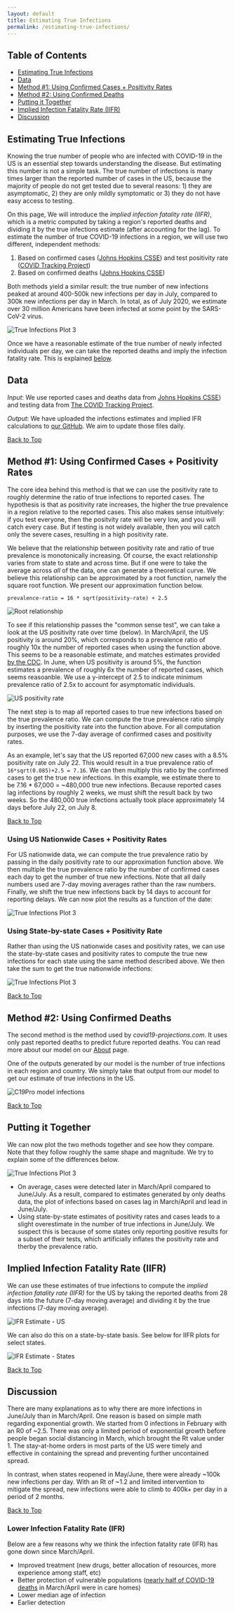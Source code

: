 ```yaml
---
layout: default
title: Estimating True Infections
permalink: /estimating-true-infections/
---
```


## Table of Contents
* [Estimating True Infections](#estimating-true-infections)
* [Data](#data)
* [Method #1: Using Confirmed Cases + Positivity Rates](#method-1-using-confirmed-cases--positivity-rates)
* [Method #2: Using Confirmed Deaths](#method-2-using-confirmed-deaths)
* [Putting it Together](#putting-it-together)
* [Implied Infection Fatality Rate (IIFR)](#implied-infection-fatality-rate-iifr)
* [Discussion](#discussion)

## Estimating True Infections

Knowing the true number of people who are infected with COVID-19 in the US is an essential step towards understanding the disease. But estimating this number is not a simple task. The true number of infections is many times larger than the reported number of cases in the US, because the majority of people do not get tested due to several reasons: 1) they are asymptomatic, 2) they are only mildly symptomatic or 3) they do not have easy access to testing.

On this page, We will introduce the *implied infection fatality rate (IIFR)*, which is a metric computed by taking a region's reported deaths and dividing it by the true infections estimate (after accounting for the lag). To estimate the number of true COVID-19 infections in a region, we will use two different, independent methods: 

1. Based on confirmed cases ([Johns Hopkins CSSE](https://github.com/CSSEGISandData/COVID-19/tree/master/csse_covid_19_data/csse_covid_19_time_series)) and test positivity rate ([COVID Tracking Project](https://covidtracking.com/))
2. Based on confirmed deaths ([Johns Hopkins CSSE](https://github.com/CSSEGISandData/COVID-19/tree/master/csse_covid_19_data/csse_covid_19_time_series))

Both methods yield a similar result: the true number of new infections peaked at around 400-500k new infections per day in July, compared to 300k new infections per day in March. In total, as of July 2020, we estimate over 30 million Americans have been infected at some point by the SARS-CoV-2 virus.

![True Infections Plot 3](/assets/images/estimate_true_infections_3.png)

Once we have a reasonable estimate of the true number of newly infected individuals per day, we can take the reported deaths and imply the infection fatality rate. This is explained [below](implied-infection-fatality-rate-iifr).

## Data

*Input*: We use reported cases and deaths data from [Johns Hopkins CSSE](https://github.com/CSSEGISandData/COVID-19/tree/master/csse_covid_19_data/csse_covid_19_time_series)) and testing data from [The COVID Tracking Project](https://covidtracking.com/).

*Output*: We have uploaded the infections estimates and implied IFR calculations to [our GitHub](https://github.com/youyanggu/covid19_projections/tree/master/implied_ifr). We aim to update those files daily.

[Back to Top](#top)

## Method #1: Using Confirmed Cases + Positivity Rates

The core idea behind this method is that we can use the positivity rate to roughly determine the ratio of true infections to reported cases. The hypothesis is that as positivity rate increases, the higher the true prevalence in a region relative to the reported cases. This also makes sense intuitively: if you test everyone, then the positvity rate will be very low, and you will catch every case. But if testing is not widely available, then you will catch only the severe cases, resulting in a high positivity rate.

We believe that the relationship between positivity rate and ratio of true prevalence is monotonically increasing. Of course, the exact relationship varies from state to state and across time. But if one were to take the average across *all* of the data, one can generate a theoretical curve. We believe this relationship can be approximated by a root function, namely the square root function. We present our approximation function below.

`prevalence-ratio = 16 * sqrt(positivity-rate) + 2.5`

![Root relationship](/assets/images/estimate_true_infections_root.png)

To see if this relationship passes the "common sense test", we can take a look at the US positivity rate over time (below). In March/April, the US positivity is around 20%, which corresponds to a prevalence ratio of roughly 10x the number of reported cases when using the function above. This seems to be a reasonable estimate, and matches estimates provided [by the CDC](https://www.washingtonpost.com/health/2020/06/25/coronavirus-cases-10-times-larger/). In June, when US positivity is around 5%, the function estimates a prevalence of roughly 6x the number of reported cases, which seems reasoanble. We use a y-intercept of 2.5 to indicate minimum prevalence ratio of 2.5x to account for asymptomatic individuals.

![US positivity rate](/assets/images/estimate_true_infections_us_positivity_rate.png)

The next step is to map all reported cases to true new infections based on the true prevalence ratio. We can compute the true prevalence ratio simply by inserting the positivity rate into the function above. For all computation purposes, we use the 7-day average of confirmed cases and positivity rates.

As an example, let's say that the US reported 67,000 new cases with a 8.5% positivity rate on July 22. This would result in a true prevalence ratio of `16*sqrt(0.085)+2.5 = 7.16`. We can then multiply this ratio by the confirmed cases to get the true new infections. In this example, we estimate there to be 7.16 * 67,000 = ~480,000 true new infections. Because reported cases lag infections by roughly 2 weeks, we must shift the result back by two weeks. So the 480,000 true infections actually took place approximately 14 days before July 22, on July 8.

[Back to Top](#top)

### Using US Nationwide Cases + Positivity Rates

For US nationwide data, we can compute the true prevalence ratio by passing in the daily positivity rate to our approximation function above. We then multiple the true prevalence ratio by the number of confirmed cases each day to get the number of true new infections. Note that all daily numbers used are 7-day moving averages rather than the raw numbers. Finally, we shift the true new infections back by 14 days to account for reporting delays. We can now plot the results as a function of the date:

![True Infections Plot 3](/assets/images/estimate_true_infections_1.png)

### Using State-by-state Cases + Positivity Rate

Rather than using the US nationwide cases and positivity rates, we can use the state-by-state cases and positivity rates to compute the true new infections for each state using the same method described above. We then take the sum to get the true nationwide infections:

![True Infections Plot 3](/assets/images/estimate_true_infections_2.png)

[Back to Top](#top)

## Method #2: Using Confirmed Deaths

The second method is the method used by *covid19-projections.com*. It uses only past reported deaths to predict future reported deaths. You can read more about our model on our [About](/about) page.

One of the outputs generated by our model is the number of true infections in each region and country. We simply take that output from our model to get our estimate of true infections in the US.

![C19Pro model infections](/assets/images/estimate_true_infections_model.png)

[Back to Top](#top)

## Putting it Together

We can now plot the two methods together and see how they compare. Note that they follow roughly the same shape and magnitude. We try to explain some of the differences below.

![True Infections Plot 3](/assets/images/estimate_true_infections_3.png)

- On average, cases were detected later in March/April compared to June/July. As a result, compared to estimates generated by only deaths data, the plot of infections based on cases lag in March/April and lead in June/July.
- Using state-by-state estimates of positivity rates and cases leads to a slight overestimate in the number of true infections in June/July. We suspect this is because of some states only reporting positive results for a subset of their tests, which artificially inflates the positivity rate and therby the prevalence ratio.

## Implied Infection Fatality Rate (IIFR)

We can use these estimates of true infections to compute the *implied infection fatality rate (IIFR)* for the US by taking the reported deaths from 28 days into the future (7-day moving average) and dividing it by the true infections (7-day moving average).

![IFR Estimate - US](/assets/images/estimate_true_infections_ifr_us.png)

We can also do this on a state-by-state basis. See below for IIFR plots for select states.

![IFR Estimate - States](/assets/images/estimate_true_infections_ifr_states.png)

[Back to Top](#top)

## Discussion

There are many explanations as to why there are more infections in June/July than in March/April. One reason is based on simple math regarding exponential growth. We started from 0 infections in February with an R0 of ~2.5. There was only a limited period of exponential growth before people began social distancing in March, which brought the Rt value under 1. The stay-at-home orders in most parts of the US were timely and effective in containing the spread and preventing further uncontained spread.

In contrast, when states reopened in May/June, there were already ~100k new infections per day. With an Rt of ~1.2 and limited intervention to mitigate the spread, new infections were able to climb to 400k+ per day in a period of 2 months.

[Back to Top](#top)

### Lower Infection Fatality Rate (IFR)

Below are a few reasons why we think the infection fatality rate (IFR) has gone down since March/April.

- Improved treatment (new drugs, better allocation of resources, more experience among staff, etc)
- Better protection of vulnerable populations ([nearly half of COVID-19 deaths](https://www.wsj.com/articles/coronavirus-deaths-in-u-s-nursing-long-term-care-facilities-top-50-000-11592306919) in March/April were in care homes)
- Lower median age of infection
- Earlier detection

